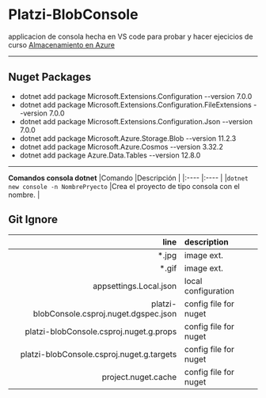 
# Platzi-BlobConsole

applicacion de consola hecha en VS code para probar y hacer ejecicios de curso [Almacenamiento en Azure](https://platzi.com/cursos/almacenamiento-azure/)



----
## Nuget Packages

* dotnet add package Microsoft.Extensions.Configuration --version 7.0.0
* dotnet add package Microsoft.Extensions.Configuration.FileExtensions --version 7.0.0
* dotnet add package Microsoft.Extensions.Configuration.Json --version 7.0.0
* dotnet add package Microsoft.Azure.Storage.Blob --version 11.2.3
* dotnet add package Microsoft.Azure.Cosmos --version 3.32.2
* dotnet add package Azure.Data.Tables --version 12.8.0

----



**Comandos consola dotnet**
|Comando |Descripción |
|:---- |:---- |
|`dotnet new console -n NombrePryecto` |Crea el proyecto de tipo consola con el nombre. |

## Git Ignore

|line |description |
|---:|:---|
|*.jpg|image ext.|
|*.gif|image ext.|
|appsettings.Local.json|local configuration|
|platzi-blobConsole.csproj.nuget.dgspec.json|config file for nuget|
|platzi-blobConsole.csproj.nuget.g.props|config file for nuget|
|platzi-blobConsole.csproj.nuget.g.targets|config file for nuget|
|project.nuget.cache|config file for nuget|
